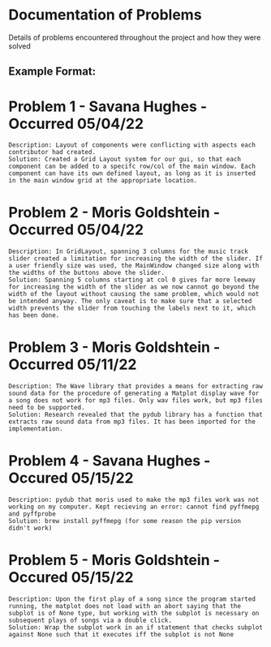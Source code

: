 # Documentation of Problems
Details of problems encountered throughout the project and how they were solved

## Example Format:
# Problem 1 - Savana Hughes - Occurred 05/04/22
    Description: Layout of components were conflicting with aspects each contributor had created. 
    Solution: Created a Grid Layout system for our gui, so that each component can be added to a specifc row/col of the main window. Each component can have its own defined layout, as long as it is inserted in the main window grid at the appropriate location. 

# Problem 2 - Moris Goldshtein - Occurred 05/04/22
    Description: In GridLayout, spanning 3 columns for the music track slider created a limitation for increasing the width of the slider. If a user friendly size was used, the MainWindow changed size along with the widths of the buttons above the slider. 
    Solution: Spanning 5 columns starting at col 0 gives far more leeway for increasing the width of the slider as we now cannot go beyond the width of the layout without causing the same problem, which would not be intended anyway. The only caveat is to make sure that a selected width prevents the slider from touching the labels next to it, which has been done. 

# Problem 3 - Moris Goldshtein - Occurred 05/11/22
    Description: The Wave library that provides a means for extracting raw sound data for the procedure of generating a Matplot display wave for a song does not work for mp3 files. Only wav files work, but mp3 files need to be supported.
    Solution: Research revealed that the pydub library has a function that extracts raw sound data from mp3 files. It has been imported for the implementation.

# Problem 4 - Savana Hughes - Occured 05/15/22
    Description: pydub that moris used to make the mp3 files work was not working on my computer. Kept recieving an error: cannot find pyffmepg and pyffprobe
    Solution: brew install pyffmepg (for some reason the pip version didn't work)

# Problem 5 - Moris Goldshtein - Occured 05/15/22
    Description: Upon the first play of a song since the program started running, the matplot does not load with an abort saying that the subplot is of None type, but working with the subplot is necessary on subsequent plays of songs via a double click.
    Solution: Wrap the subplot work in an if statement that checks subplot against None such that it executes iff the subplot is not None